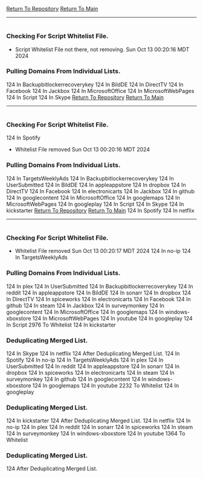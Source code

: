 [Return To Repository](https://github.com/DigitalWarrior/piholeparser/)
[Return To Main](https://github.com/DigitalWarrior/piholeparser/blob/master/RecentRunLogs/Mainlog.md)
____________________________________
# 
### Checking For Script Whitelist File.
* Script Whitelist File not there, not removing. Sun Oct 13 00:20:16 MDT 2024
### Pulling Domains From Individual Lists.
124 In Backupbitlockerrecoverykey
124 In BildDE
124 In DirectTV
124 In Facebook
124 In Jackbox
124 In MicrosoftOffice
124 In MicrosoftWebPages
124 In Script
124 In Skype
[Return To Repository](https://github.com/DigitalWarrior/piholeparser/)
[Return To Main](https://github.com/DigitalWarrior/piholeparser/blob/master/RecentRunLogs/Mainlog.md)
____________________________________
# 
### Checking For Script Whitelist File.
124 In Spotify
* Whitelist File removed Sun Oct 13 00:20:16 MDT 2024
### Pulling Domains From Individual Lists.
124 In TargetsWeeklyAds
124 In Backupbitlockerrecoverykey
124 In UserSubmitted
124 In BildDE
124 In appleappstore
124 In dropbox
124 In DirectTV
124 In Facebook
124 In electronicarts
124 In Jackbox
124 In github
124 In googlecontent
124 In MicrosoftOffice
124 In googlemaps
124 In MicrosoftWebPages
124 In googleplay
124 In Script
124 In Skype
124 In kickstarter
[Return To Repository](https://github.com/DigitalWarrior/piholeparser/)
[Return To Main](https://github.com/DigitalWarrior/piholeparser/blob/master/RecentRunLogs/Mainlog.md)
124 In Spotify
124 In netflix
____________________________________
# 
### Checking For Script Whitelist File.
* Whitelist File removed Sun Oct 13 00:20:17 MDT 2024
124 In no-ip
124 In TargetsWeeklyAds
### Pulling Domains From Individual Lists.
124 In plex
124 In UserSubmitted
124 In Backupbitlockerrecoverykey
124 In reddit
124 In appleappstore
124 In BildDE
124 In sonarr
124 In dropbox
124 In DirectTV
124 In spiceworks
124 In electronicarts
124 In Facebook
124 In github
124 In steam
124 In Jackbox
124 In surveymonkey
124 In googlecontent
124 In MicrosoftOffice
124 In googlemaps
124 In windows-xboxstore
124 In MicrosoftWebPages
124 In youtube
124 In googleplay
124 In Script
2976 To Whitelist
124 In kickstarter
### Deduplicating Merged List.
124 In Skype
124 In netflix
124 After Deduplicating Merged List.
124 In Spotify
124 In no-ip
124 In TargetsWeeklyAds
124 In plex
124 In UserSubmitted
124 In reddit
124 In appleappstore
124 In sonarr
124 In dropbox
124 In spiceworks
124 In electronicarts
124 In steam
124 In surveymonkey
124 In github
124 In googlecontent
124 In windows-xboxstore
124 In googlemaps
124 In youtube
2232 To Whitelist
124 In googleplay
### Deduplicating Merged List.
124 In kickstarter
124 After Deduplicating Merged List.
124 In netflix
124 In no-ip
124 In plex
124 In reddit
124 In sonarr
124 In spiceworks
124 In steam
124 In surveymonkey
124 In windows-xboxstore
124 In youtube
1364 To Whitelist
### Deduplicating Merged List.
124 After Deduplicating Merged List.
